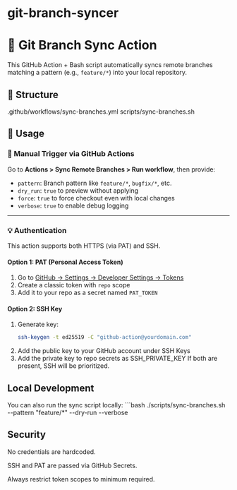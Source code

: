 # git-branch-syncer

# 🔄 Git Branch Sync Action

This GitHub Action + Bash script automatically syncs remote branches matching a pattern (e.g., `feature/*`) into your local repository.

## 📁 Structure

.github/workflows/sync-branches.yml
scripts/sync-branches.sh


## 🚀 Usage

### 🔧 Manual Trigger via GitHub Actions

Go to **Actions > Sync Remote Branches > Run workflow**, then provide:

- `pattern`: Branch pattern like `feature/*`, `bugfix/*`, etc.
- `dry_run`: `true` to preview without applying
- `force`: `true` to force checkout even with local changes
- `verbose`: `true` to enable debug logging

---

### 💡 Authentication

This action supports both HTTPS (via PAT) and SSH.

#### Option 1: PAT (Personal Access Token)

1. Go to [GitHub → Settings → Developer Settings → Tokens](https://github.com/settings/tokens)
2. Create a classic token with `repo` scope
3. Add it to your repo as a secret named `PAT_TOKEN`

#### Option 2: SSH Key

1. Generate key:
   ```bash
   ssh-keygen -t ed25519 -C "github-action@yourdomain.com"

2. Add the public key to your GitHub account under SSH Keys
3. Add the private key to repo secrets as SSH_PRIVATE_KEY
If both are present, SSH will be prioritized.

## Local Development
You can also run the sync script locally:
    ```bash
    ./scripts/sync-branches.sh --pattern "feature/*" --dry-run --verbose

## Security

No credentials are hardcoded.

SSH and PAT are passed via GitHub Secrets.

Always restrict token scopes to minimum required.